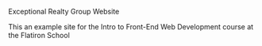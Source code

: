 Exceptional Realty Group Website

This an example site for the Intro to Front-End Web Development course at the Flatiron School

